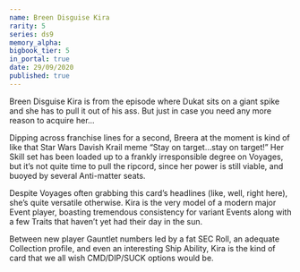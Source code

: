 ```yaml
---
name: Breen Disguise Kira
rarity: 5
series: ds9
memory_alpha:
bigbook_tier: 5
in_portal: true
date: 29/09/2020
published: true
---
```


Breen Disguise Kira is from the episode where Dukat sits on a giant spike and she has to pull it out of his ass. But just in case you need any more reason to acquire her...

Dipping across franchise lines for a second, Breera at the moment is kind of like that Star Wars Davish Krail meme “Stay on target…stay on target!” Her Skill set has been loaded up to a frankly irresponsible degree on Voyages, but it’s not quite time to pull the ripcord, since her power is still viable, and buoyed by several Anti-matter seats.

Despite Voyages often grabbing this card’s headlines (like, well, right here), she’s quite versatile otherwise. Kira is the very model of a modern major Event player, boasting tremendous consistency for variant Events along with a few Traits that haven’t yet had their day in the sun.

Between new player Gauntlet numbers led by a fat SEC Roll, an adequate Collection profile, and even an interesting Ship Ability, Kira is the kind of card that we all wish CMD/DIP/SUCK options would be.
